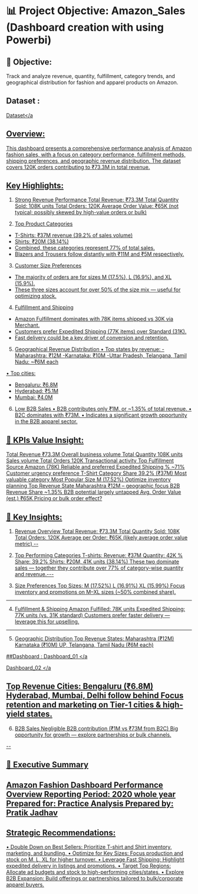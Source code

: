 
# 📊 Project Objective: Amazon_Sales  (Dashboard creation with using Powerbi)


## 🎯 Objective:
Track and analyze revenue, quantity, fulfillment, category trends, and geographical distribution for fashion and apparel products on Amazon.


## Dataset :
<a
href="https://github.com/PratikMJadhav/Amazon_Sales_Analysis/blob/main/Amazon%20Sale%20Report.csv ">Dataset</a

## Overview:
This dashboard presents a comprehensive performance analysis of Amazon fashion sales, with a focus on category performance, fulfillment methods, shipping preferences, and geographic revenue distribution. The dataset covers 120K orders contributing to ₹73.3M in total revenue.

## Key Highlights:
1. Strong Revenue Performance
Total Revenue: ₹73.3M
Total Quantity Sold: 108K units
Total Orders: 120K
Average Order Value: ₹65K (not typical; possibly skewed by high-value orders or bulk)

2. Top Product Categories
- T-Shirts: ₹37M revenue (39.2% of sales volume)
- Shirts: ₹20M (38.14%)
- Combined, these categories represent 77% of total sales.
- Blazers and Trousers follow distantly with ₹11M and ₹5M respectively.

3. Customer Size Preferences
- The majority of orders are for sizes M (17.5%), L (16.9%), and XL (15.9%).
- These three sizes account for over 50% of the size mix — useful for optimizing stock.

4. Fulfillment and Shipping
- Amazon Fulfillment dominates with 78K items shipped vs 30K via Merchant.
- Customers prefer Expedited Shipping (77K items) over Standard (31K).
- Fast delivery could be a key driver of conversion and retention.

5. Geographical Revenue Distribution
• Top states by revenue:
 -Maharashtra: ₹12M
 -Karnataka: ₹10M
 -Uttar Pradesh, Telangana, Tamil Nadu: ~₹6M each

• Top cities:
 - Bengaluru: ₹6.8M
 - Hyderabad: ₹5.1M
 - Mumbai: ₹4.0M

6. Low B2B Sales
• B2B contributes only ₹1M, or ~1.35% of total revenue.
• B2C dominates with ₹73M.
• Indicates a significant growth opportunity in the B2B apparel sector.

## 📌  KPIs Value	Insight:
Total Revenue	₹73.3M	Overall business volume
Total Quantity	108K units	Sales volume
Total Orders	120K	Transactional activity
Top Fulfillment Source	Amazon (78K)	Reliable and preferred
Expedited Shipping %	~71%	Customer urgency preference
T-Shirt Category Share	39.2% (₹37M)	Most valuable category
Most Popular Size	M (17.52%)	Optimize inventory planning
Top Revenue State	Maharashtra	₹12M – geographic focus
B2B Revenue Share	~1.35%	B2B potential largely untapped
Avg. Order Value (est.)	₹65K	Pricing or bulk order effect?

## 🧩 Key Insights:
1. Revenue Overview
Total Revenue: ₹73.3M
Total Quantity Sold: 108K
Total Orders: 120K
Average per Order: ₹65K (likely average order value metric)
--
2. Top Performing Categories
T-shirts:
Revenue: ₹37M
Quantity: 42K
% Share: 39.2%
Shirts: ₹20M, 41K units (38.14%)
These two dominate sales — together they contribute over 77% of category-wise quantity and revenue.---

3. Size Preferences
Top Sizes:
M (17.52%)
L (16.91%)
XL (15.99%)
Focus inventory and promotions on M–XL sizes (~50% combined share).
---

4. Fulfillment & Shipping
Amazon Fulfilled: 78K units
Expedited Shipping: 77K units (vs. 31K standard)
Customers prefer faster delivery — leverage this for upselling.
---

5. Geographic Distribution
Top Revenue States:
Maharashtra (₹12M)
Karnataka (₹10M)
UP, Telangana, Tamil Nadu (₹6M each)

##Dashboard :
<a
href="https://github.com/PratikMJadhav/Amazon_Sales_Analysis/blob/main/Amazon_Sales_Dashboard_01.jpg" >Dashboard_01
</a

<a
href="https://github.com/PratikMJadhav/Amazon_Sales_Analysis/blob/main/Amazon_Sales_Dashboard_02.jpg" >Dashboard_02
</a


Top Revenue Cities:
Bengaluru (₹6.8M)
Hyderabad, Mumbai, Delhi follow behind
Focus retention and marketing on Tier-1 cities & high-yield states.
---
6. B2B Sales
Negligible B2B contribution (₹1M vs ₹73M from B2C)
Big opportunity for growth — explore partnerships or bulk channels.

--
## 📄 Executive Summary
Amazon Fashion Dashboard Performance Overview
Reporting Period: 2020 whole year
Prepared for: Practice Analysis 
Prepared by: Pratik Jadhav
--
## Strategic Recommendations:
• Double Down on Best Sellers: Prioritize T-shirt and Shirt inventory, marketing, and bundling.
• Optimize for Key Sizes: Focus production and stock on M, L, XL for higher turnover.
• Leverage Fast Shipping: Highlight expedited delivery in listings and promotions.
• Target Top Regions: Allocate ad budgets and stock to high-performing cities/states.
• Explore B2B Expansion: Build offerings or partnerships tailored to bulk/corporate apparel buyers.


